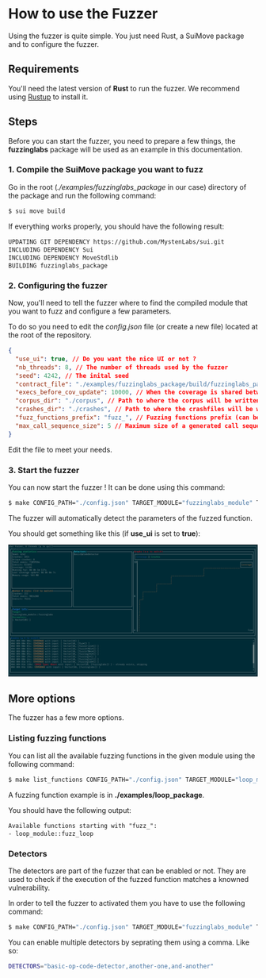 # How to use the Fuzzer

Using the fuzzer is quite simple. You just need Rust, a SuiMove package and to configure the fuzzer.

## Requirements

You'll need the latest version of **Rust** to run the fuzzer. We recommend using [Rustup](https://rustup.rs/) to install it.

## Steps

Before you can start the fuzzer, you need to prepare a few things, the **fuzzinglabs** package will be used as an example in this documentation.

### 1. Compile the SuiMove package you want to fuzz

Go in the root (*./examples/fuzzinglabs_package* in our case) directory of the package and run the following command:

```bash
$ sui move build
```
If everything works properly, you should have the following result:

```
UPDATING GIT DEPENDENCY https://github.com/MystenLabs/sui.git
INCLUDING DEPENDENCY Sui
INCLUDING DEPENDENCY MoveStdlib
BUILDING fuzzinglabs_package
```

### 2. Configuring the fuzzer

Now, you'll need to tell the fuzzer where to find the compiled module that you want to fuzz and configure a few parameters.

To do so you need to edit the *config.json* file (or create a new file) located at the root of the repository.

```json
{
  "use_ui": true, // Do you want the nice UI or not ?
  "nb_threads": 8, // The number of threads used by the fuzzer
  "seed": 4242, // The inital seed
  "contract_file": "./examples/fuzzinglabs_package/build/fuzzinglabs_package/bytecode_modules/fuzzinglabs_module.mv", // The path to the compiled module
  "execs_before_cov_update": 10000, // When the coverage is shared between the threads (don't modify if you don't know why)
  "corpus_dir": "./corpus", // Path to where the corpus will be written (milestone 3)
  "crashes_dir": "./crashes", // Path to where the crashfiles will be written
  "fuzz_functions_prefix": "fuzz_", // Fuzzing functions prefix (can be listed by the fuzzer)
  "max_call_sequence_size": 5 // Maximum size of a generated call sequence (only for stateful fuzzing)
}
```
Edit the file to meet your needs.

### 3. Start the fuzzer

You can now start the fuzzer ! It can be done using this command:

```bash
$ make CONFIG_PATH="./config.json" TARGET_MODULE="fuzzinglabs_module" TARGET_FUNCTION="fuzzinglabs"
```

The fuzzer will automatically detect the parameters of the fuzzed function.

You should get something like this (if **use_ui** is set to **true**):

![screenshot](./imgs/screenshot1.png)

## More options

The fuzzer has a few more options.

### Listing fuzzing functions

You can list all the available fuzzing functions in the given module using the following command:

```bash
$ make list_functions CONFIG_PATH="./config.json" TARGET_MODULE="loop_module"
```

A fuzzing function example is in **./examples/loop_package**.

You should have the following output:

```
Available functions starting with "fuzz_":
- loop_module::fuzz_loop
```

### Detectors

The detectors are part of the fuzzer that can be enabled or not. They are used to check if the execution of the fuzzed function matches a knowned vulnerability.

In order to tell the fuzzer to activated them you have to use the following command:

```bash
$ make CONFIG_PATH="./config.json" TARGET_MODULE="fuzzinglabs_module" TARGET_FUNCTION="fuzzinglabs" DETECTORS="basic-op-code-detector"
```

You can enable multiple detectors by seprating them using a comma. Like so:

```bash
DETECTORS="basic-op-code-detector,another-one,and-another"
```
